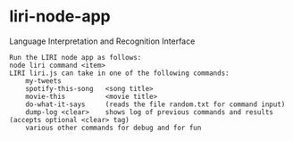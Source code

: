 # liri-node-app
Language Interpretation and Recognition Interface

	Run the LIRI node app as follows:
	node liri command <item>
	LIRI liri.js can take in one of the following commands:
		my-tweets
		spotify-this-song	<song title>
		movie-this			<movie title>
		do-what-it-says 	(reads the file random.txt for command input)	
		dump-log <clear> 	shows log of previous commands and results (accepts optional <clear> tag)
		various other commands for debug and for fun
